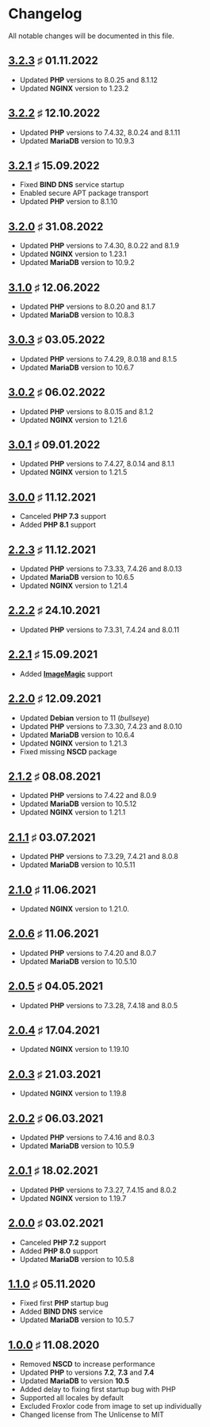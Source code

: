 # Changelog

All notable changes will be documented in this file.

<a name="v3-2-3"></a>
## [3.2.3](https://github.com/bloodhunterd/froxlor/releases/tag/3.2.3) &#9839; 01.11.2022

* Updated **PHP** versions to 8.0.25 and 8.1.12
* Updated **NGINX** version to 1.23.2

<a name="v3-2-2"></a>
## [3.2.2](https://github.com/bloodhunterd/froxlor/releases/tag/3.2.2) &#9839; 12.10.2022

* Updated **PHP** versions to 7.4.32, 8.0.24 and 8.1.11
* Updated **MariaDB** version to 10.9.3

<a name="v3-2-1"></a>
## [3.2.1](https://github.com/bloodhunterd/froxlor/releases/tag/3.2.1) &#9839; 15.09.2022

* Fixed **BIND DNS** service startup
* Enabled secure APT package transport
* Updated **PHP** version to 8.1.10

<a name="v3-2-0"></a>
## [3.2.0](https://github.com/bloodhunterd/froxlor/releases/tag/3.2.0) &#9839; 31.08.2022

* Updated **PHP** versions to 7.4.30, 8.0.22 and 8.1.9
* Updated **NGINX** version to 1.23.1
* Updated **MariaDB** version to 10.9.2

<a name="v3-1-0"></a>
## [3.1.0](https://github.com/bloodhunterd/froxlor/releases/tag/3.1.0) &#9839; 12.06.2022

* Updated **PHP** versions to 8.0.20 and 8.1.7
* Updated **MariaDB** version to 10.8.3

<a name="v3-0-3"></a>
## [3.0.3](https://github.com/bloodhunterd/froxlor/releases/tag/3.0.3) &#9839; 03.05.2022

* Updated **PHP** versions to 7.4.29, 8.0.18 and 8.1.5
* Updated **MariaDB** version to 10.6.7

<a name="v3-0-2"></a>
## [3.0.2](https://github.com/bloodhunterd/froxlor/releases/tag/3.0.2) &#9839; 06.02.2022

* Updated **PHP** versions to 8.0.15 and 8.1.2
* Updated **NGINX** version to 1.21.6

<a name="v3-0-1"></a>
## [3.0.1](https://github.com/bloodhunterd/froxlor/releases/tag/3.0.1) &#9839; 09.01.2022

* Updated **PHP** versions to 7.4.27, 8.0.14 and 8.1.1
* Updated **NGINX** version to 1.21.5

<a name="v3-0-0"></a>
## [3.0.0](https://github.com/bloodhunterd/froxlor/releases/tag/3.0.0) &#9839; 11.12.2021

* Canceled **PHP 7.3** support
* Added **PHP 8.1** support

<a name="v2-2-3"></a>
## [2.2.3](https://github.com/bloodhunterd/froxlor/releases/tag/2.2.3) &#9839; 11.12.2021

* Updated **PHP** versions to 7.3.33, 7.4.26 and 8.0.13
* Updated **MariaDB** version to 10.6.5
* Updated **NGINX** version to 1.21.4

<a name="v2-2-2"></a>
## [2.2.2](https://github.com/bloodhunterd/froxlor/releases/tag/2.2.2) &#9839; 24.10.2021

* Updated **PHP** versions to 7.3.31, 7.4.24 and 8.0.11

<a name="v2-2-1"></a>
## [2.2.1](https://github.com/bloodhunterd/froxlor/releases/tag/2.2.1) &#9839; 15.09.2021

* Added **[ImageMagic](https://imagemagick.org/)** support

<a name="v2-2-0"></a>
## [2.2.0](https://github.com/bloodhunterd/froxlor/releases/tag/2.2.0) &#9839; 12.09.2021

* Updated **Debian** version to 11 (*bullseye*)
* Updated **PHP** versions to 7.3.30, 7.4.23 and 8.0.10
* Updated **MariaDB** version to 10.6.4
* Updated **NGINX** version to 1.21.3
* Fixed missing **NSCD** package

<a name="v2-1-2"></a>
## [2.1.2](https://github.com/bloodhunterd/froxlor/releases/tag/2.1.2) &#9839; 08.08.2021

* Updated **PHP** versions to 7.4.22 and 8.0.9
* Updated **MariaDB** version to 10.5.12
* Updated **NGINX** version to 1.21.1

<a name="v2-1-1"></a>
## [2.1.1](https://github.com/bloodhunterd/froxlor/releases/tag/2.1.1) &#9839; 03.07.2021

* Updated **PHP** versions to 7.3.29, 7.4.21 and 8.0.8
* Updated **MariaDB** version to 10.5.11

<a name="v2-1-0"></a>
## [2.1.0](https://github.com/bloodhunterd/froxlor/releases/tag/2.1.0) &#9839; 11.06.2021

* Updated **NGINX** version to 1.21.0.

<a name="v2-0-6"></a>
## [2.0.6](https://github.com/bloodhunterd/froxlor/releases/tag/2.0.6) &#9839; 11.06.2021

* Updated **PHP** versions to 7.4.20 and 8.0.7
* Updated **MariaDB** version to 10.5.10

<a name="v2-0-5"></a>
## [2.0.5](https://github.com/bloodhunterd/froxlor/releases/tag/2.0.5) &#9839; 04.05.2021

* Updated **PHP** versions to 7.3.28, 7.4.18 and 8.0.5

<a name="v2-0-4"></a>
## [2.0.4](https://github.com/bloodhunterd/froxlor/releases/tag/2.0.4) &#9839; 17.04.2021

* Updated **NGINX** version to 1.19.10

<a name="v2-0-3"></a>
## [2.0.3](https://github.com/bloodhunterd/froxlor/releases/tag/2.0.3) &#9839; 21.03.2021

* Updated **NGINX** version to 1.19.8

<a name="v2-0-2"></a>
## [2.0.2](https://github.com/bloodhunterd/froxlor/releases/tag/2.0.2) &#9839; 06.03.2021

* Updated **PHP** versions to 7.4.16 and 8.0.3
* Updated **MariaDB** version to 10.5.9

<a name="v2-0-1"></a>
## [2.0.1](https://github.com/bloodhunterd/froxlor/releases/tag/2.0.1) &#9839; 18.02.2021

* Updated **PHP** versions to 7.3.27, 7.4.15 and 8.0.2
* Updated **NGINX** version to 1.19.7

<a name="v2-0-0"></a>
## [2.0.0](https://github.com/bloodhunterd/froxlor/releases/tag/2.0.0) &#9839; 03.02.2021

* Canceled **PHP 7.2** support
* Added **PHP 8.0** support
* Updated **MariaDB** version to 10.5.8

<a name="v1-1-0"></a>
## [1.1.0](https://github.com/bloodhunterd/froxlor/releases/tag/1.1.0) &#9839; 05.11.2020

* Fixed first **PHP** startup bug
* Added **BIND DNS** service
* Updated **MariaDB** version to 10.5.7

<a name="v1-0-0"></a>
## [1.0.0](https://github.com/bloodhunterd/froxlor/releases/tag/1.0.0) &#9839; 11.08.2020

* Removed **NSCD** to increase performance
* Updated **PHP** to versions **7.2**, **7.3** and **7.4**
* Updated **MariaDB** to version **10.5**
* Added delay to fixing first startup bug with PHP
* Supported all locales by default
* Excluded Froxlor code from image to set up individually
* Changed license from The Unlicense to MIT
